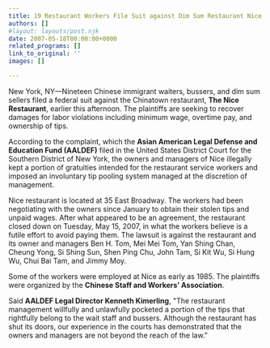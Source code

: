 ```yaml
---
title: 19 Restaurant Workers File Suit against Dim Sum Restaurant Nice
authors: []
#layout: layouts/post.njk
date: 2007-05-18T00:00:00+0000
related_programs: []
link_to_original: ''
images: []

---
```

New York, NY—Nineteen Chinese immigrant waiters, bussers, and dim sum sellers filed a federal suit against the Chinatown restaurant, **The Nice Restaurant**, earlier this afternoon. The plaintiffs are seeking to recover damages for labor violations including minimum wage, overtime pay, and ownership of tips.

According to the complaint, which the **Asian American Legal Defense and Education Fund (AALDEF)** filed in the United States District Court for the Southern District of New York, the owners and managers of Nice illegally kept a portion of gratuities intended for the restaurant service workers and imposed an involuntary tip pooling system managed at the discretion of management.

Nice restaurant is located at 35 East Broadway. The workers had been negotiating with the owners since January to obtain their stolen tips and unpaid wages. After what appeared to be an agreement, the restaurant closed down on Tuesday, May 15, 2007, in what the workers believe is a futile effort to avoid paying them. The lawsuit is against the restaurant and its owner and managers Ben H. Tom, Mei Mei Tom, Yan Shing Chan, Cheung Yong, Si Shing Sun, Shen Ping Chu, John Tam, Si Kit Wu, Si Hung Wu, Chui Bai Tam, and Jimmy Moy.

Some of the workers were employed at Nice as early as 1985. The plaintiffs were organized by the **Chinese Staff and Workers’ Association**.

Said **AALDEF Legal Director Kenneth Kimerling**, "The restaurant management willfully and unlawfully pocketed a portion of the tips that rightfully belong to the wait staff and bussers. Although the restaurant has shut its doors, our experience in the courts has demonstrated that the owners and managers are not beyond the reach of the law."

 